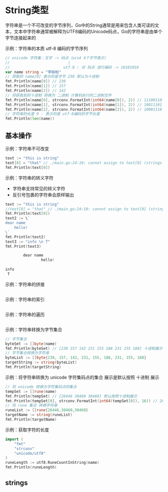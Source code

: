 # String类型

字符串是一个不可改变的字节序列，Go中的String通常是用来包含人类可读的文本，文本中字符串通常被解释为UTF8编码的Unicode码点，Go的字符串是由单个字节连接起来的



示例：字符串的本质 utf-8 编码的字节序列
```go
// unicode 字符集：文字 -> 码点（ucs4 4个字节表示）
//                          |
//                        utf-8 : 对 码点 进行编码 -> 10101010 
var name string = "李盼盼"
// 获取的 name[0] 表示的是字节 230 默认为十进制
fmt.Println(name[0]) // 230
fmt.Println(name[1]) // 157
fmt.Println(name[2]) // 142
// 将获取到的十进制 转换为 二进制 计算机执行的二进制文件
fmt.Println(name[0], strconv.FormatInt(int64(name[0]), 2)) // 11100110
fmt.Println(name[1], strconv.FormatInt(int64(name[1]), 2)) // 10011101
fmt.Println(name[2], strconv.FormatInt(int64(name[2]), 2)) // 10001110
// 字符串的长度 9 : 表示的是 utf-8编码的字节长度
fmt.Println(len(name))
```
## 基本操作
示例：字符串不可改变

```go
text := "this is string"
text[0] = "that" // ./main.go:24:10: cannot assign to text[0] (strings are immutable)
fmt.Println(text[0])
```
示例：字符串的转义字符
+ 字符串支持常见的转义字符 
+ 反引号包裹的字符串会原样输出
```go
text := "this is string"
//text[0] = "that" // ./main.go:24:10: cannot assign to text[0] (strings are immutable)
fmt.Println(text[0])
text2 := \`
dear name
    hello! 
\`
fmt.Println(text2)
text3 := "info \n T"
fmt.Print(text3)

        dear name
                hello! 
        
info 
 T
```
示例：字符串的拼接
```go

```
示例：字符串的索引
```go

```
示例：字符串的遍历
```go

```
示例：字符串转换为字节集合
```go
// 字节集合
byteSet := []byte(name)
fmt.Println(byteSet) // [230 157 142 231 155 188 231 155 188] 十进制展示 存贮二进制
// 字节集合转换为字符串
byteList := []byte{230, 157, 142, 231, 155, 188, 231, 155, 188}
targetString := string(byteList)
fmt.Println(targetString)
```
示例：将字符串转换为 unicode 字符集码点的集合 展示是默认按照 十进制 展示
```go
// 将 unicode 转换为字符集码点的集合
tempSet := []rune(name)
fmt.Println(tempSet) // [26446 30460 30460] 默认按照十进制展示
fmt.Println(tempSet[0], strconv.FormatInt(int64(tempSet[0]), 16)) // 26446 674e
// 将 rune 集合 转换字符串
runeList := []rune{26446,30460,30460}
targetName := string(runeList)
fmt.Println(targetName)
```
示例：获取字符的长度
```go
import (
	"fmt"
	"strconv"
	"unicode/utf8"
)
runeLength := utf8.RuneCountInString(name)
fmt.Println(runeLength)
```
## strings
